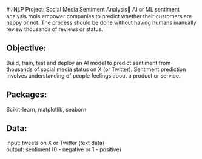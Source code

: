 #💡NLP Project: Social Media Sentiment Analysis💬
AI or ML sentiment analysis tools empower companies to predict whether their customers are happy or not. 
The process should be done without having humans manually review thousands of reviews or status. 

## Objective:
Build, train, test and deploy an AI model to predict sentiment from thousands of social media status on X (or Twitter). 
Sentiment prediction involves understanding of people feelings about a product or service. 

## Packages:
Scikit-learn, matplotlib, seaborn

## Data:
input: tweets on X or Twitter (text data) <br>
output: sentiment (0 - negative or 1 - positive)
